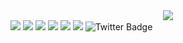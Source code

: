 <div id="header" align="center">
  <img src="https://media.giphy.com/media/Q8xuJjjxQHHJdHn7gJ/giphy.gif"/>
</div>
<div id="badges">
  <img src="https://img.shields.io/badge/iOS-Swift-orange"/>
  <img src="https://img.shields.io/badge/macOS-Swift-blue"/>
  <img src="https://img.shields.io/badge/iOS-SwiftUI-blue"/>
  <img src="https://img.shields.io/badge/iOS-Objetive%20C-blue"/>
  <img src="https://img.shields.io/badge/WEB-java-red"/>
  <img src="https://img.shields.io/badge/WEB3-Rust-red"/>
  <img src="https://img.shields.io/badge/Developer-C%2B%2B-red" alt="Twitter Badge"/>
</div>
